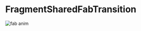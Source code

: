 # FragmentSharedFabTransition

![fab anim](https://raw.githubusercontent.com/lgvalle/FragmentSharedFabTransition/master/screenshots/fab-anim.gif)
